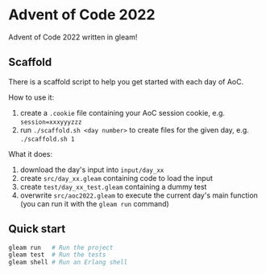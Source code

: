 # Advent of Code 2022

Advent of Code 2022 written in gleam!

## Scaffold

There is a scaffold script to help you get started with each day of AoC.

How to use it:

1. create a `.cookie` file containing your AoC session cookie, e.g. `session=xxxyyyzzz`
2. run `./scaffold.sh <day number>` to create files for the given day, e.g. `./scaffold.sh 1`

What it does:

1. download the day's input into `input/day_xx`
2. create `src/day_xx.gleam` containing code to load the input
3. create `test/day_xx_test.gleam` containing a dummy test
4. overwrite `src/aoc2022.gleam` to execute the current day's main function (you can run it with the `gleam run` command)

## Quick start

```sh
gleam run   # Run the project
gleam test  # Run the tests
gleam shell # Run an Erlang shell
```
